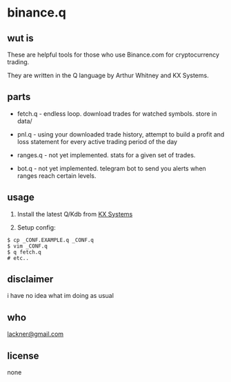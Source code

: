 # binance.q

## wut is

These are helpful tools for those who use Binance.com for cryptocurrency trading.

They are written in the Q language by Arthur Whitney and KX Systems.

## parts

* fetch.q - endless loop. download trades for watched symbols. store in data/

* pnl.q - using your downloaded trade history, attempt to build a profit and loss statement for every active trading period of the day

* ranges.q - not yet implemented. stats for a given set of trades.

* bot.q - not yet implemented. telegram bot to send you alerts when ranges reach certain levels.

## usage

1. Install the latest Q/Kdb from [KX Systems](http://www.kx.com/)

2. Setup config:
```
$ cp _CONF.EXAMPLE.q _CONF.q
$ vim _CONF.q
$ q fetch.q
# etc..
```

## disclaimer

i have no idea what im doing as usual

## who

lackner@gmail.com

## license

none



